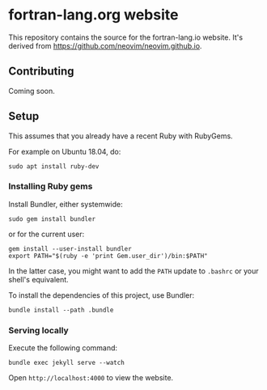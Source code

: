 # fortran-lang.org website

This repository contains the source for the fortran-lang.io website. 
It's derived from https://github.com/neovim/neovim.github.io.

## Contributing

Coming soon.

## Setup

This assumes that you already have a recent Ruby with RubyGems.

For example on Ubuntu 18.04, do:
```
sudo apt install ruby-dev
```

### Installing Ruby gems

Install Bundler, either systemwide:

```
sudo gem install bundler
```

or for the current user:

```
gem install --user-install bundler
export PATH="$(ruby -e 'print Gem.user_dir')/bin:$PATH"
```

In the latter case, you might want to add the `PATH` update to `.bashrc` or your shell's equivalent.

To install the dependencies of this project, use Bundler:

```
bundle install --path .bundle
```

### Serving locally

Execute the following command:

```
bundle exec jekyll serve --watch
```

Open `http://localhost:4000` to view the website.

